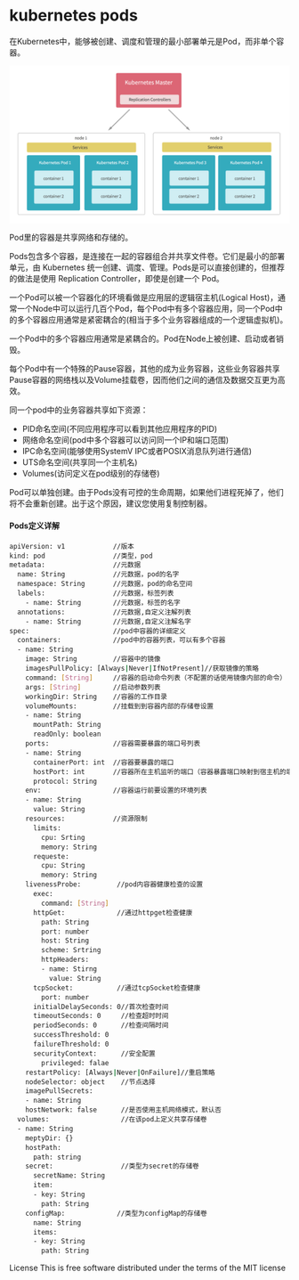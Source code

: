 # kubernetes pods

在Kubernetes中，能够被创建、调度和管理的最小部署单元是Pod，而非单个容器。

<p align="center">
<img width="700" align="center" src="../images/8.jpg" />
</p>

Pod里的容器是共享网络和存储的。

Pods包含多个容器，是连接在一起的容器组合并共享文件卷。它们是最小的部署单元，由 Kubernetes 统一创建、调度、管理。Pods是可以直接创建的，但推荐的做法是使用 Replication Controller，即使是创建一个 Pod。

一个Pod可以被一个容器化的环境看做是应用层的逻辑宿主机(Logical Host)，通常一个Node中可以运行几百个Pod，每个Pod中有多个容器应用，同一个Pod中的多个容器应用通常是紧密耦合的(相当于多个业务容器组成的一个逻辑虚拟机)。

一个Pod中的多个容器应用通常是紧耦合的。Pod在Node上被创建、启动或者销毁。

每个Pod中有一个特殊的Pause容器，其他的成为业务容器，这些业务容器共享Pause容器的网络栈以及Volume挂载卷，因而他们之间的通信及数据交互更为高效。

同一个pod中的业务容器共享如下资源：

* PID命名空间(不同应用程序可以看到其他应用程序的PID)
* 网络命名空间(pod中多个容器可以访问同一个IP和端口范围)
* IPC命名空间(能够使用SystemV IPC或者POSIX消息队列进行通信)
* UTS命名空间(共享同一个主机名)
* Volumes(访问定义在pod级别的存储卷)

Pod可以单独创建。由于Pods没有可控的生命周期，如果他们进程死掉了，他们将不会重新创建。出于这个原因，建议您使用复制控制器。

#### Pods定义详解
```bash
apiVersion: v1            //版本
kind: pod                 //类型，pod
metadata:                 //元数据
  name: String            //元数据，pod的名字
  namespace: String       //元数据，pod的命名空间
  labels:                 //元数据，标签列表
    - name: String        //元数据，标签的名字
  annotations:            //元数据,自定义注解列表
    - name: String        //元数据,自定义注解名字
spec:                     //pod中容器的详细定义
  containers:             //pod中的容器列表，可以有多个容器
  - name: String
    image: String         //容器中的镜像
    imagesPullPolicy: [Always|Never|IfNotPresent]//获取镜像的策略
    command: [String]     //容器的启动命令列表（不配置的话使用镜像内部的命令）
    args: [String]        //启动参数列表
    workingDir: String    //容器的工作目录
    volumeMounts:         //挂载到到容器内部的存储卷设置
    - name: String
      mountPath: String
      readOnly: boolean
    ports:                //容器需要暴露的端口号列表
    - name: String
      containerPort: int  //容器要暴露的端口
      hostPort: int       //容器所在主机监听的端口（容器暴露端口映射到宿主机的端口）
      protocol: String
    env:                  //容器运行前要设置的环境列表
    - name: String
      value: String
    resources:            //资源限制
      limits:
        cpu: Srting
        memory: String
      requeste:
        cpu: String
        memory: String
    livenessProbe:         //pod内容器健康检查的设置
      exec:
        command: [String]
      httpGet:             //通过httpget检查健康
        path: String
        port: number
        host: String
        scheme: Srtring
        httpHeaders:
        - name: Stirng
          value: String 
      tcpSocket:           //通过tcpSocket检查健康
        port: number
      initialDelaySeconds: 0//首次检查时间
      timeoutSeconds: 0     //检查超时时间
      periodSeconds: 0      //检查间隔时间
      successThreshold: 0
      failureThreshold: 0
      securityContext:      //安全配置
        privileged: falae
    restartPolicy: [Always|Never|OnFailure]//重启策略
    nodeSelector: object    //节点选择
    imagePullSecrets:
    - name: String
    hostNetwork: false      //是否使用主机网络模式，默认否
  volumes:                  //在该pod上定义共享存储卷
  - name: String
    meptyDir: {}
    hostPath:
      path: string
    secret:                 //类型为secret的存储卷
      secretName: String
      item:
      - key: String
        path: String
    configMap:             //类型为configMap的存储卷
      name: String
      items:
      - key: String
        path: String

```









































License
This is free software distributed under the terms of the MIT license
